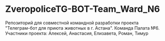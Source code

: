 # ZveropoliceTG-BOT-Team_Ward_N6
Репозиторий для совместной командной разработки проекта "Телеграм-бот для приюта животных в г. Астана".
Команда Палата №6.
Участники проекта:
Алексей,
Анастасия,
Елизавета,
Роман,
Тимур
